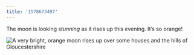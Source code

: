```yaml
---
title: '1578673497'
---
```

The moon is looking *stunning* as it rises up this evening. It’s so orange! 

![A very bright, orange moon rises up over some houses and the hills of Gloucestershire](https://hankchizljaw.imgix.net/04BF2831-0402-4609-AC19-B658A50EE8DF.jpeg?auto=format&q=60)
